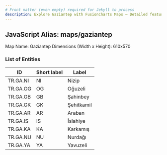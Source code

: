 ```yaml
---
# Front matter (even empty) required for Jekyll to process
description: Explore Gaziantep with FusionCharts Maps – Detailed features for seamless integration. Try now & enhance your data visualization today! 
---
```


## JavaScript Alias: maps/gaziantep

Map Name: Gaziantep
Dimensions (Width x Height): 610x570





### List of Entities

ID | Short label | Label
---|---|---|
TR.GA.NI | NI | Nizip
TR.GA.OG | OG | Oğuzeli
TR.GA.GB | GB | Şahinbey
TR.GA.GK | GK | Şehitkamil		
TR.GA.AR | AR | Araban
TR.GA.IS | IS | İslahiye
TR.GA.KA | KA | Karkamış
TR.GA.NU | NU | Nurdağı		
TR.GA.YA | YA | Yavuzeli